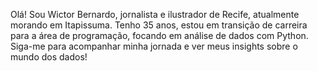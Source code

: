 Olá! Sou Wictor Bernardo, jornalista e ilustrador de Recife, atualmente morando em Itapissuma. Tenho 35 anos, estou em transição de carreira para a área de programação, focando em análise de dados com Python. Siga-me para acompanhar minha jornada e ver meus insights sobre o mundo dos dados!
